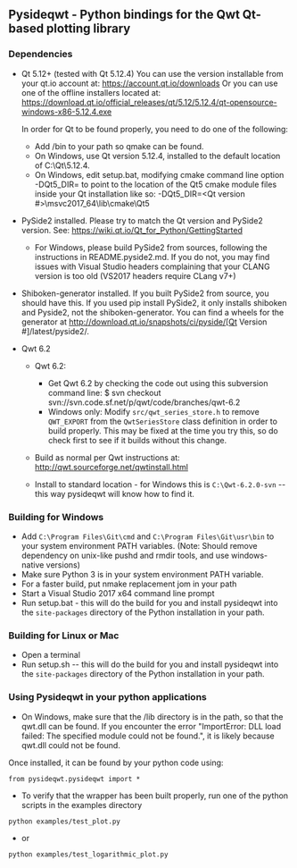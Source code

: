 ## Pysideqwt - Python bindings for the Qwt Qt-based plotting library

### Dependencies

* Qt 5.12+ (tested with Qt 5.12.4)
  You can use the version installable from your qt.io account at:
      https://account.qt.io/downloads
  Or you can use one of the offline installers located at:
      https://download.qt.io/official_releases/qt/5.12/5.12.4/qt-opensource-windows-x86-5.12.4.exe

  In order for Qt to be found properly, you need to do one of the following:
    * Add <Qt Dir>/bin to your path so qmake can be found.
    * On Windows, use Qt version 5.12.4, installed to the default location of
      C:\Qt\5.12.4.
    * On Windows, edit setup.bat, modifying cmake command line option -DQt5_DIR=
      to point to the location of the Qt5 cmake module files inside your Qt
      installation like so:
        -DQt5_DIR=<Path to Qt dir>\<Qt version #>\msvc2017_64\lib\cmake\Qt5

* PySide2 installed. Please try to match the Qt version and PySide2 version.
  See: https://wiki.qt.io/Qt_for_Python/GettingStarted
  * For Windows, please build PySide2 from sources, following the instructions
    in README.pyside2.md.
    If you do not, you may find issues with Visual Studio headers complaining
    that your CLANG version is too old (VS2017 headers require CLang v7+)

* Shiboken-generator installed.  If you built PySide2 from source, you should have this. If you used pip install PySide2, it only installs shiboken and Pyside2, not the shiboken-generator. You can find a wheels for the generator at http://download.qt.io/snapshots/ci/pyside/[Qt Version #]/latest/pyside2/. 

* Qwt 6.2
    * Qwt 6.2:
        * Get Qwt 6.2 by checking the code out using this subversion command line:
          $ svn checkout svn://svn.code.sf.net/p/qwt/code/branches/qwt-6.2
        * Windows only: Modify `src/qwt_series_store.h` to remove `QWT_EXPORT`
          from the `QwtSeriesStore` class definition in order to build properly.
          This may be fixed at the time you try this, so do check first to see
          if it builds without this change.

    * Build as normal per Qwt instructions at: http://qwt.sourceforge.net/qwtinstall.html
    * Install to standard location - for Windows this is `C:\Qwt-6.2.0-svn` -- this way pysideqwt will know how to find it.

### Building for Windows

* Add `C:\Program Files\Git\cmd` and `C:\Program Files\Git\usr\bin` to your system environment PATH variables.  (Note: Should remove dependency on unix-like pushd and rmdir tools, and use windows-native versions)
* Make sure Python 3 is in your system environment PATH variable.
* For a faster build, put nmake replacement jom in your path
* Start a Visual Studio 2017 x64 command line prompt
* Run setup.bat - this will do the build for you and install pysideqwt into the `site-packages` directory of the Python installation in your path.

### Building for Linux or Mac

* Open a terminal
* Run setup.sh -- this will do the build for you and install pysideqwt into the `site-packages` directory of the Python installation in your path.

### Using Pysideqwt in your python applications

* On Windows, make sure that the <Qwt Dir>/lib directory is in the path, so that the qwt.dll can be found.  If you encounter the error "ImportError: DLL load failed: The specified module could not be found.", it is likely because qwt.dll could not be found.

Once installed, it can be found by your python code using:
~~~~
from pysideqwt.pysideqwt import *
~~~~

* To verify that the wrapper has been built properly, run one of the python scripts in the examples directory
~~~~
python examples/test_plot.py
~~~~
* or
~~~~
python examples/test_logarithmic_plot.py
~~~~
